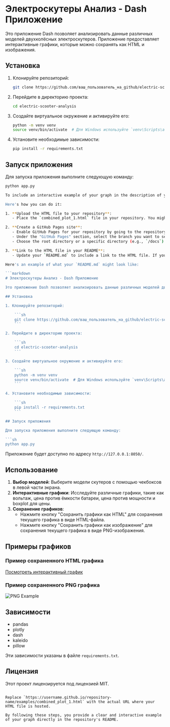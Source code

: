 # Электроскутеры Анализ - Dash Приложение

Это приложение Dash позволяет анализировать данные различных моделей двухколёсных электроскутеров. Приложение предоставляет интерактивные графики, которые можно сохранять как HTML и изображения.

## Установка

1. Клонируйте репозиторий:

    ```sh
    git clone https://github.com/ваш_пользователь_на_github/electric-scooter-analysis.git
    ```

2. Перейдите в директорию проекта:

    ```sh
    cd electric-scooter-analysis
    ```

3. Создайте виртуальное окружение и активируйте его:

    ```sh
    python -m venv venv
    source venv/bin/activate  # Для Windows используйте `venv\Scripts\activate`
    ```

4. Установите необходимые зависимости:

    ```sh
    pip install -r requirements.txt
    ```

## Запуск приложения

Для запуска приложения выполните следующую команду:

```sh
python app.py

To include an interactive example of your graph in the description of your GitHub repository, you can provide a link to the saved HTML file. Unfortunately, GitHub's Markdown does not support rendering HTML files directly within the README. However, you can upload the HTML file to a publicly accessible location (such as GitHub Pages) and link to it.

Here's how you can do it:

1. **Upload the HTML file to your repository**:
   - Place the `combined_plot_1.html` file in your repository. You might put it in a directory like `examples/`.

2. **Create a GitHub Pages site**:
   - Enable GitHub Pages for your repository by going to the repository settings.
   - Under the "GitHub Pages" section, select the branch you want to serve the pages from (typically `main` or `gh-pages`).
   - Choose the root directory or a specific directory (e.g., `/docs`) to serve the content.

3. **Link to the HTML file in your README**:
   - Update your `README.md` to include a link to the HTML file. If you have enabled GitHub Pages and placed the file in the `examples/` directory, the link might look something like this: `https://username.github.io/repository-name/examples/combined_plot_1.html`.

Here's an example of what your `README.md` might look like:

```markdown
# Электроскутеры Анализ - Dash Приложение

Это приложение Dash позволяет анализировать данные различных моделей двухколёсных электроскутеров. Приложение предоставляет интерактивные графики, которые можно сохранять как HTML и изображения.

## Установка

1. Клонируйте репозиторий:

    ```sh
    git clone https://github.com/ваш_пользователь_на_github/electric-scooter-analysis.git
    ```

2. Перейдите в директорию проекта:

    ```sh
    cd electric-scooter-analysis
    ```

3. Создайте виртуальное окружение и активируйте его:

    ```sh
    python -m venv venv
    source venv/bin/activate  # Для Windows используйте `venv\Scripts\activate`
    ```

4. Установите необходимые зависимости:

    ```sh
    pip install -r requirements.txt
    ```

## Запуск приложения

Для запуска приложения выполните следующую команду:

```sh
python app.py
```

Приложение будет доступно по адресу `http://127.0.0.1:8050/`.

## Использование

1. **Выбор моделей**: Выберите модели скутеров с помощью чекбоксов в левой части экрана.
2. **Интерактивные графики**: Исследуйте различные графики, такие как вольтаж, цена против ёмкости батареи, цена против мощности и boxplot для цены.
3. **Сохранение графиков**:
    - Нажмите кнопку "Сохранить графики как HTML" для сохранения текущего графика в виде HTML-файла.
    - Нажмите кнопку "Сохранить графики как изображение" для сохранения текущего графика в виде PNG-изображения.

## Примеры графиков

### Пример сохраненного HTML графика

[Посмотреть интерактивный график](https://username.github.io/repository-name/examples/combined_plot_1.html)

### Пример сохраненного PNG графика
![PNG Example](saved_graphs/combined_plot_1.png)

## Зависимости

- pandas
- plotly
- dash
- kaleido
- pillow

Эти зависимости указаны в файле `requirements.txt`.

## Лицензия

Этот проект лицензируется под лицензией MIT.
```

Replace `https://username.github.io/repository-name/examples/combined_plot_1.html` with the actual URL where your HTML file is hosted. 

By following these steps, you provide a clear and interactive example of your graph directly in the repository's README.